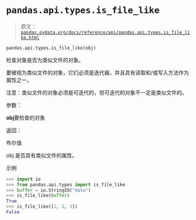 # `pandas.api.types.is_file_like`

> 原文：[`pandas.pydata.org/docs/reference/api/pandas.api.types.is_file_like.html`](https://pandas.pydata.org/docs/reference/api/pandas.api.types.is_file_like.html)

```py
pandas.api.types.is_file_like(obj)
```

检查对象是否为类似文件的对象。

要被视为类似文件的对象，它们必须是迭代器，并且具有读取和/或写入方法作为属性之一。

注意：类似文件的对象必须是可迭代的，但可迭代的对象不一定是类似文件的。

参数：

**obj**要检查的对象

返回：

布尔值

obj 是否具有类似文件的属性。

示例

```py
>>> import io
>>> from pandas.api.types import is_file_like
>>> buffer = io.StringIO("data")
>>> is_file_like(buffer)
True
>>> is_file_like([1, 2, 3])
False 
```
